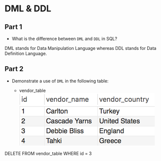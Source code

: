 # DML & DDL

## Part 1

* What is the difference between `DML` and `DDL` in SQL?

DML stands for Data Manipulation Language whereas DDL stands for Data Definition Language. 

## Part 2

* Demonstrate a use of `DML` in the following table:

  * vendor_table
    ![vendor_table](Images/vendor_table.png)

DELETE FROM vendor_table WHERE id = 3

